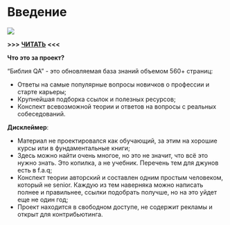 # Введение

![](https://lh4.googleusercontent.com/3vOk0NqvhT3rVjNa-n8BtCfTWXq2sdBu1dUVsZvK3-gkD8c3KhsH2BL6TPX5KDFr2lEhuSqm\_bcy3UwAQFOpY6MlE\_PEBiR5g9uzJuS5SaAZI9oyhAG77QhmJXHvXhPuFVRTa\_wK)

**>>>** [**ЧИТАТЬ**](https://vladislaveremeev.gitbook.io/qa\_bible/) **<<<**

**Что это за проект?**

“Библия QA” - это обновляемая база знаний объемом 560+ страниц:

* Ответы на самые популярные вопросы новичков о профессии и старте карьеры;
* Крупнейшая подборка ссылок и полезных ресурсов;
* Конспект всевозможной теории и ответов на вопросы с реальных собеседований.

**Дисклеймер**:

* Материал не проектировался как обучающий, за этим на хорошие курсы или в фундаментальные книги;
* Здесь можно найти очень многое, но это не значит, что всё это нужно знать. Это копилка, а не учебник. Перечень тем для джунов есть в f.a.q;
* Конспект теории авторский и составлен одним простым человеком, который не senior. Каждую из тем наверняка можно написать полнее и правильнее, ссылки подобрать получше, но на это уйдет еще не один год;
* Проект находится в свободном доступе, не содержит рекламы и открыт для контрибьютинга.

